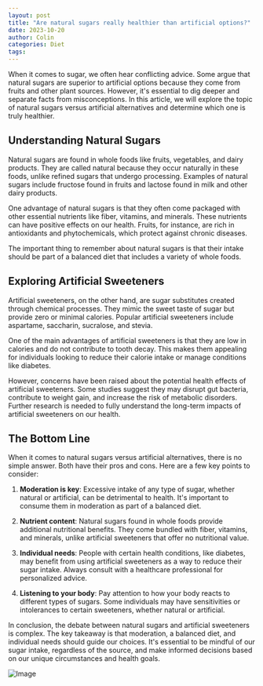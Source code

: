 ```yaml
---
layout: post
title: "Are natural sugars really healthier than artificial options?"
date: 2023-10-20
author: Colin
categories: Diet
tags: 
---
```


When it comes to sugar, we often hear conflicting advice. Some argue that natural sugars are superior to artificial options because they come from fruits and other plant sources. However, it's essential to dig deeper and separate facts from misconceptions. In this article, we will explore the topic of natural sugars versus artificial alternatives and determine which one is truly healthier.

## Understanding Natural Sugars

Natural sugars are found in whole foods like fruits, vegetables, and dairy products. They are called natural because they occur naturally in these foods, unlike refined sugars that undergo processing. Examples of natural sugars include fructose found in fruits and lactose found in milk and other dairy products.

One advantage of natural sugars is that they often come packaged with other essential nutrients like fiber, vitamins, and minerals. These nutrients can have positive effects on our health. Fruits, for instance, are rich in antioxidants and phytochemicals, which protect against chronic diseases.

The important thing to remember about natural sugars is that their intake should be part of a balanced diet that includes a variety of whole foods.

## Exploring Artificial Sweeteners

Artificial sweeteners, on the other hand, are sugar substitutes created through chemical processes. They mimic the sweet taste of sugar but provide zero or minimal calories. Popular artificial sweeteners include aspartame, saccharin, sucralose, and stevia.

One of the main advantages of artificial sweeteners is that they are low in calories and do not contribute to tooth decay. This makes them appealing for individuals looking to reduce their calorie intake or manage conditions like diabetes.

However, concerns have been raised about the potential health effects of artificial sweeteners. Some studies suggest they may disrupt gut bacteria, contribute to weight gain, and increase the risk of metabolic disorders. Further research is needed to fully understand the long-term impacts of artificial sweeteners on our health.

## The Bottom Line

When it comes to natural sugars versus artificial alternatives, there is no simple answer. Both have their pros and cons. Here are a few key points to consider:

1. **Moderation is key**: Excessive intake of any type of sugar, whether natural or artificial, can be detrimental to health. It's important to consume them in moderation as part of a balanced diet.

2. **Nutrient content**: Natural sugars found in whole foods provide additional nutritional benefits. They come bundled with fiber, vitamins, and minerals, unlike artificial sweeteners that offer no nutritional value.

3. **Individual needs**: People with certain health conditions, like diabetes, may benefit from using artificial sweeteners as a way to reduce their sugar intake. Always consult with a healthcare professional for personalized advice.

4. **Listening to your body**: Pay attention to how your body reacts to different types of sugars. Some individuals may have sensitivities or intolerances to certain sweeteners, whether natural or artificial.

In conclusion, the debate between natural sugars and artificial sweeteners is complex. The key takeaway is that moderation, a balanced diet, and individual needs should guide our choices. It's essential to be mindful of our sugar intake, regardless of the source, and make informed decisions based on our unique circumstances and health goals.

![Image](https://source.unsplash.com/1600x900/?sugar)